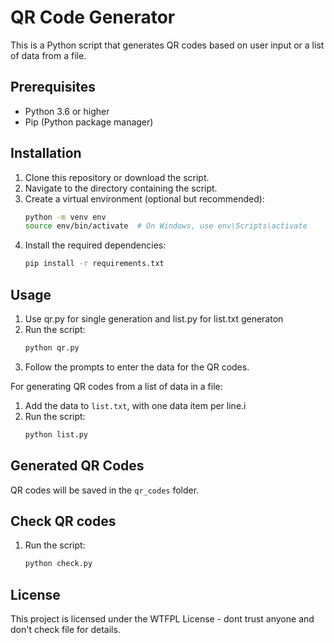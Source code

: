 # QR Code Generator

This is a Python script that generates QR codes based on user input or a list of data from a file.

## Prerequisites

- Python 3.6 or higher
- Pip (Python package manager)

## Installation

1. Clone this repository or download the script.
2. Navigate to the directory containing the script.
3. Create a virtual environment (optional but recommended):
    ```bash
    python -m venv env
    source env/bin/activate  # On Windows, use env\Scripts\activate
    ```
4. Install the required dependencies:
    ```bash
    pip install -r requirements.txt
    ```

## Usage

1. Use qr.py for single generation and list.py for list.txt generaton
2. Run the script:
    ```bash
    python qr.py
    ```
3. Follow the prompts to enter the data for the QR codes.

For generating QR codes from a list of data in a file:
1. Add the data to `list.txt`, with one data item per line.i
2. Run the script: 
    ```bash
    python list.py
    ```


## Generated QR Codes

QR codes will be saved in the `qr_codes` folder.

## Check QR codes
1. Run the script: 
    ```bash
    python check.py
    ```


## License

This project is licensed under the WTFPL License - dont trust anyone and don't check file for details.

